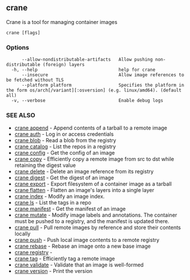 ## crane

Crane is a tool for managing container images

```
crane [flags]
```

### Options

```
      --allow-nondistributable-artifacts   Allow pushing non-distributable (foreign) layers
  -h, --help                               help for crane
      --insecure                           Allow image references to be fetched without TLS
      --platform platform                  Specifies the platform in the form os/arch[/variant][:osversion] (e.g. linux/amd64). (default all)
  -v, --verbose                            Enable debug logs
```

### SEE ALSO

* [crane append](crane_append.md)	 - Append contents of a tarball to a remote image
* [crane auth](crane_auth.md)	 - Log in or access credentials
* [crane blob](crane_blob.md)	 - Read a blob from the registry
* [crane catalog](crane_catalog.md)	 - List the repos in a registry
* [crane config](crane_config.md)	 - Get the config of an image
* [crane copy](crane_copy.md)	 - Efficiently copy a remote image from src to dst while retaining the digest value
* [crane delete](crane_delete.md)	 - Delete an image reference from its registry
* [crane digest](crane_digest.md)	 - Get the digest of an image
* [crane export](crane_export.md)	 - Export filesystem of a container image as a tarball
* [crane flatten](crane_flatten.md)	 - Flatten an image's layers into a single layer
* [crane index](crane_index.md)	 - Modify an image index.
* [crane ls](crane_ls.md)	 - List the tags in a repo
* [crane manifest](crane_manifest.md)	 - Get the manifest of an image
* [crane mutate](crane_mutate.md)	 - Modify image labels and annotations. The container must be pushed to a registry, and the manifest is updated there.
* [crane pull](crane_pull.md)	 - Pull remote images by reference and store their contents locally
* [crane push](crane_push.md)	 - Push local image contents to a remote registry
* [crane rebase](crane_rebase.md)	 - Rebase an image onto a new base image
* [crane registry](crane_registry.md)	 - 
* [crane tag](crane_tag.md)	 - Efficiently tag a remote image
* [crane validate](crane_validate.md)	 - Validate that an image is well-formed
* [crane version](crane_version.md)	 - Print the version

